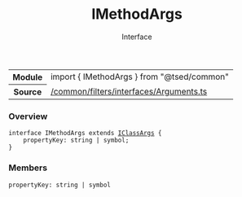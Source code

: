
<header class="symbol-info-header"><h1 id="imethodargs">IMethodArgs</h1><label class="symbol-info-type-label interface">Interface</label></header>
<!-- summary -->
<section class="symbol-info"><table class="is-full-width"><tbody><tr><th>Module</th><td><div class="lang-typescript"><span class="token keyword">import</span> { IMethodArgs }&nbsp;<span class="token keyword">from</span>&nbsp;<span class="token string">"@tsed/common"</span></div></td></tr><tr><th>Source</th><td><a href="https://github.com/Romakita/ts-express-decorators/blob/v4.20.1/src//common/filters/interfaces/Arguments.ts#L0-L0">/common/filters/interfaces/Arguments.ts</a></td></tr></tbody></table></section>
<!-- overview -->


### Overview


<pre><code class="typescript-lang "><span class="token keyword">interface</span> IMethodArgs<T> <span class="token keyword">extends</span> <a href="#api/common/filters/iclassargs"><span class="token">IClassArgs</span></a><T> <span class="token punctuation">{</span>
    propertyKey<span class="token punctuation">:</span> <span class="token keyword">string</span> | symbol<span class="token punctuation">;</span>
<span class="token punctuation">}</span></code></pre>


<!-- Parameters -->

<!-- Description -->

<!-- Members -->







### Members



<div class="method-overview">
<pre><code class="typescript-lang ">propertyKey<span class="token punctuation">:</span> <span class="token keyword">string</span> | symbol</code></pre>
</div>








